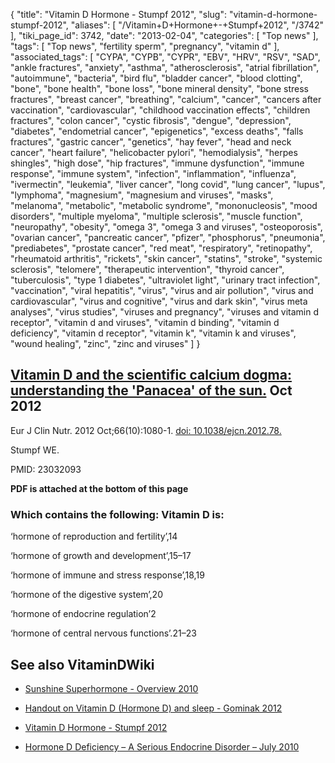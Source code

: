 {
    "title": "Vitamin D Hormone - Stumpf 2012",
    "slug": "vitamin-d-hormone-stumpf-2012",
    "aliases": [
        "/Vitamin+D+Hormone+-+Stumpf+2012",
        "/3742"
    ],
    "tiki_page_id": 3742,
    "date": "2013-02-04",
    "categories": [
        "Top news"
    ],
    "tags": [
        "Top news",
        "fertility sperm",
        "pregnancy",
        "vitamin d"
    ],
    "associated_tags": [
        "CYPA",
        "CYPB",
        "CYPR",
        "EBV",
        "HRV",
        "RSV",
        "SAD",
        "ankle fractures",
        "anxiety",
        "asthma",
        "atherosclerosis",
        "atrial fibrillation",
        "autoimmune",
        "bacteria",
        "bird flu",
        "bladder cancer",
        "blood clotting",
        "bone",
        "bone health",
        "bone loss",
        "bone mineral density",
        "bone stress fractures",
        "breast cancer",
        "breathing",
        "calcium",
        "cancer",
        "cancers after vaccination",
        "cardiovascular",
        "childhood vaccination effects",
        "children fractures",
        "colon cancer",
        "cystic fibrosis",
        "dengue",
        "depression",
        "diabetes",
        "endometrial cancer",
        "epigenetics",
        "excess deaths",
        "falls fractures",
        "gastric cancer",
        "genetics",
        "hay fever",
        "head and neck cancer",
        "heart failure",
        "helicobacter pylori",
        "hemodialysis",
        "herpes shingles",
        "high dose",
        "hip fractures",
        "immune dysfunction",
        "immune response",
        "immune system",
        "infection",
        "inflammation",
        "influenza",
        "ivermectin",
        "leukemia",
        "liver cancer",
        "long covid",
        "lung cancer",
        "lupus",
        "lymphoma",
        "magnesium",
        "magnesium and viruses",
        "masks",
        "melanoma",
        "metabolic",
        "metabolic syndrome",
        "mononucleosis",
        "mood disorders",
        "multiple myeloma",
        "multiple sclerosis",
        "muscle function",
        "neuropathy",
        "obesity",
        "omega 3",
        "omega 3 and viruses",
        "osteoporosis",
        "ovarian cancer",
        "pancreatic cancer",
        "pfizer",
        "phosphorus",
        "pneumonia",
        "prediabetes",
        "prostate cancer",
        "red meat",
        "respiratory",
        "retinopathy",
        "rheumatoid arthritis",
        "rickets",
        "skin cancer",
        "statins",
        "stroke",
        "systemic sclerosis",
        "telomere",
        "therapeutic intervention",
        "thyroid cancer",
        "tuberculosis",
        "type 1 diabetes",
        "ultraviolet light",
        "urinary tract infection",
        "vaccination",
        "viral hepatitis",
        "virus",
        "virus and air pollution",
        "virus and cardiovascular",
        "virus and cognitive",
        "virus and dark skin",
        "virus meta analyses",
        "virus studies",
        "viruses and pregnancy",
        "viruses and vitamin d receptor",
        "vitamin d and viruses",
        "vitamin d binding",
        "vitamin d deficiency",
        "vitamin d receptor",
        "vitamin k",
        "vitamin k and viruses",
        "wound healing",
        "zinc",
        "zinc and viruses"
    ]
}


## [Vitamin D and the scientific calcium dogma: understanding the 'Panacea' of the sun.](http://www.ncbi.nlm.nih.gov/pubmed/23032093) Oct 2012

Eur J Clin Nutr. 2012 Oct;66(10):1080-1. [doi: 10.1038/ejcn.2012.78.](https://doi.org/10.1038/ejcn.2012.78.)

Stumpf WE.

PMID:     23032093

 **PDF is attached at the bottom of this page** 

### Which contains the following: Vitamin D is:

‘hormone of reproduction and fertility’,14

‘hormone of growth and development’,15–17

‘hormone of immune and stress response’,18,19

‘hormone of the digestive system’,20

‘hormone of endocrine regulation’2

‘hormone of central nervous functions’.21–23

## See also VitaminDWiki

* [Sunshine Superhormone - Overview 2010](/tags/sunshine-superhormone-overview-2010.html)

* [Handout on Vitamin D (Hormone D) and sleep - Gominak 2012](/posts/handout-on-vitamin-d-hormone-d-and-sleep-gominak-2012)

* [Vitamin D Hormone - Stumpf 2012](/posts/vitamin-d-hormone-stumpf-2012)

* [Hormone D Deficiency – A Serious Endocrine Disorder – July 2010](/tags/hormone-d-deficiency-a-serious-endocrine-disorder-july-2010.html)